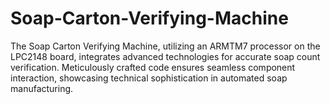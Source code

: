 # Soap-Carton-Verifying-Machine
The Soap Carton Verifying Machine, utilizing an ARMTM7 processor on the LPC2148 board, integrates advanced technologies for accurate soap count verification. Meticulously crafted code ensures seamless component interaction, showcasing technical sophistication in automated soap manufacturing.
